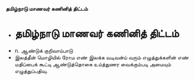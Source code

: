 **தமிழ்நாடு மாணவர் கணினித் திட்டம்**
- # தமிழ்நாடு மாணவர் கணினித் திட்டம்
- n. ஆண்டுக் குறிவாய்பாடு
- இலத்தீன் மொழியில் ரோம எண் இலக்க வடிவன்ய் வரும் எழுத்துக்களின் எண் மதிப்பைக் கூட்டி ஆண்டுத்தொகை உய்த்துணர வைக்கும்படி அமையும் எழுத்துப்பதிவு.

